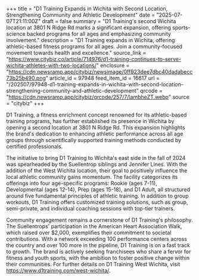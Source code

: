 +++
title = "D1 Training Expands in Wichita with Second Location, Strengthening Community and Athletic Development"
date = "2025-07-07T21:11:00Z"
draft = false
summary = "D1 Training's second Wichita location at 3801 N Ridge Rd marks a significant expansion, offering sports-science backed programs for all ages and emphasizing community involvement."
description = "D1 Training expands in Wichita, offering athletic-based fitness programs for all ages. Join a community-focused movement towards health and excellence."
source_link = "https://www.citybiz.co/article/714976/d1-training-continues-to-serve-wichita-athletes-with-two-locations/"
enclosure = "https://cdn.newsramp.app/citybiz/newsimage/0ff923dee7dbc40dadabecc73b25b490.png"
article_id = 97948
feed_item_id = 16617
url = "/202507/97948-d1-training-expands-in-wichita-with-second-location-strengthening-community-and-athletic-development"
qrcode = "https://cdn.newsramp.app/citybiz/qrcode/257/7/lambheZT.webp"
source = "citybiz"
+++

<p>D1 Training, a fitness enrichment concept renowned for its athletic-based training programs, has further established its presence in Wichita by opening a second location at 3801 N Ridge Rd. This expansion highlights the brand's dedication to enhancing athletic performance across all age groups through scientifically supported training methods conducted by certified professionals.</p><p>The initiative to bring D1 Training to Wichita's east side in the fall of 2024 was spearheaded by the Suellentrop siblings and Jennifer Lines. With the addition of the West Wichita location, their goal to positively influence the local athletic community gains momentum. The facility categorizes its offerings into four age-specific programs: Rookie (ages 7-11), Developmental (ages 12-14), Prep (ages 15-18), and D1 Adult, all structured around five fundamental principles of athletic training. In addition to group workouts, D1 Training offers customized training solutions, such as group, semi-private, and individual coaching sessions with top-tier trainers.</p><p>Community engagement remains a cornerstone of D1 Training's philosophy. The Suellentrops' participation in the American Heart Association Walk, which raised over $2,000, exemplifies their commitment to societal contributions. With a network exceeding 100 performance centers across the country and over 100 more in the pipeline, D1 Training is on a fast track to growth. The brand is actively seeking franchisees who share a fervor for fitness and youth sports, with the ambition to foster positive change within their communities. For further details on D1 Training West Wichita, visit <a href='https://www.d1training.com/west-wichita/' rel='nofollow' target='_blank'>https://www.d1training.com/west-wichita/</a>.</p>
